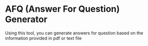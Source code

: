 # AFQ (**A**nswer **F**or **Q**uestion) Generator

Using this tool, you can generate answers for question based on the information provided in pdf or text file 